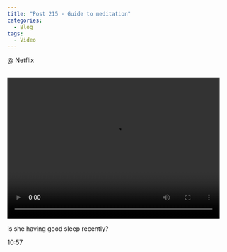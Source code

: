 ```yaml
---
title: "Post 215 - Guide to meditation"
categories:
  - Blog
tags:
  - Video
---
```


@ Netflix


<br/>
<video width="480" height="320" controls="controls">
  <source src="https://vdn6.vzuu.com/HD/0eb8a8e8-e33f-11ec-af12-b6a3cd2db141-v4_t21-wgdbpK1Gef.mp4?pkey=AAUQu8_ixA5KtqvaN5Wz-Z8g4ILWLoVL50FeO663-ayxI4irsBKk1A2meq9UsUHyp0yG3oneW-72MWk-agJpcMPR&c=avc.4.0&f=mp4&pu=1513c7c2&bu=http-1513c7c2&expiration=1658285316&v=ks6" type="video/mp4">
</video>
<br/>

is she having good sleep recently?


10:57

<br/>
<script src="https://utteranc.es/client.js"
        repo="serendipityinlife/serendipityinlife.github.io"
        issue-term="pathname"
        theme="github-light"
        crossorigin="anonymous"
        async>
</script>
